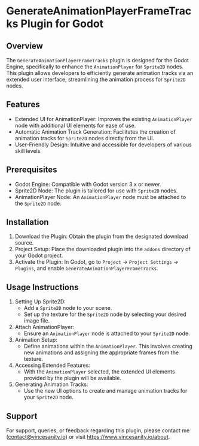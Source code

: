 
# GenerateAnimationPlayerFrameTracks Plugin for Godot

## Overview

The `GenerateAnimationPlayerFrameTracks` plugin is designed for the Godot Engine, specifically to enhance the `AnimationPlayer` for `Sprite2D` nodes. This plugin allows developers to efficiently generate animation tracks via an extended user interface, streamlining the animation process for `Sprite2D` nodes.

## Features

-   Extended UI for AnimationPlayer: Improves the existing `AnimationPlayer` node with additional UI elements for ease of use.
-   Automatic Animation Track Generation: Facilitates the creation of animation tracks for `Sprite2D` nodes directly from the UI.
-   User-Friendly Design: Intuitive and accessible for developers of various skill levels.

## Prerequisites

-   Godot Engine: Compatible with Godot version 3.x or newer.
-   Sprite2D Node: The plugin is tailored for use with `Sprite2D` nodes.
-   AnimationPlayer Node: An `AnimationPlayer` node must be attached to the `Sprite2D` node.

## Installation

1.  Download the Plugin: Obtain the plugin from the designated download source.
2.  Project Setup: Place the downloaded plugin into the `addons` directory of your Godot project.
3.  Activate the Plugin: In Godot, go to `Project` -> `Project Settings` -> `Plugins`, and enable `GenerateAnimationPlayerFrameTracks`.

## Usage Instructions

1.  Setting Up Sprite2D:
	-   Add a `Sprite2D` node to your scene.
	-   Set up the texture for the `Sprite2D` node by selecting your desired image file.
2.  Attach AnimationPlayer:
	-   Ensure an `AnimationPlayer` node is attached to your `Sprite2D` node.
3.  Animation Setup:
	-   Define animations within the `AnimationPlayer`. This involves creating new animations and assigning the appropriate frames from the texture.
4.  Accessing Extended Features:
	-   With the `AnimationPlayer` selected, the extended UI elements provided by the plugin will be available.
5.  Generating Animation Tracks:
	-   Use the new UI options to create and manage animation tracks for your `Sprite2D` node.

## Support

For support, queries, or feedback regarding this plugin, please contact me ([contact@vincesanity.io](mailto:contact@vincesanity.io)) or visit https://www.vincesanity.io/about.
